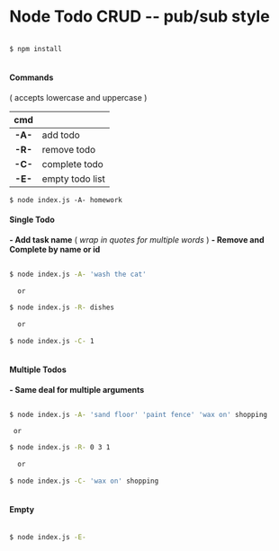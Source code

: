 Node Todo CRUD -- pub/sub style
===============================

```bash
  
$ npm install
  
```

#### Commands
( accepts lowercase and uppercase )
>
|   cmd   |                     |
|:-------:|--------------------|
| __-A-__ |   add todo         |
| __-R-__ |   remove todo      |
| __-C-__ |   complete todo    |
| __-E-__ |   empty todo list  | 
```
$ node index.js -A- homework
```

#### Single Todo

__- Add task name__ ( *wrap in quotes for multiple words* )
__- Remove and Complete by name or id__
 
```bash
    
$ node index.js -A- 'wash the cat' 
  
  or
    
$ node index.js -R- dishes 
  
  or
    
$ node index.js -C- 1
  
```

#### Multiple Todos
__- Same deal for multiple arguments__
 
```bash
  
$ node index.js -A- 'sand floor' 'paint fence' 'wax on' shopping
  
 or

$ node index.js -R- 0 3 1 
  
  or
    
$ node index.js -C- 'wax on' shopping 
  
```

#### Empty
```bash
  
$ node index.js -E- 
  
```
    